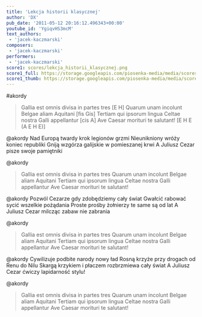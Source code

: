 ```yaml
---
title: 'Lekcja historii klasycznej'
author: 'DX'
pub_date: '2011-05-12 20:16:12.496343+00:00'
youtube_id: 'YgiqvHS3mcM'
text_authors:
 - 'jacek-kaczmarski'
composers:
 - 'jacek-kaczmarski'
performers:
 - 'jacek-kaczmarski'
score1: scores/lekcja_historii_klasycznej.png
score1_full: https://storage.googleapis.com/piosenka-media/media/scores/lekcja_historii_klasycznej.png
score1_thumb: https://storage.googleapis.com/piosenka-media/media/scores/lekcja_historii_klasycznej.png.180x0_q85_upscale.jpg
---
```


#akordy
>Gallia est omnis divisa in partes tres [E H]
>Quarum unam incolunt Belgae aliam Aquitani [fis Gis]
>Tertiam qui ipsorum lingua Celtae nostra Galli appellantur [cis A]
>Ave Caesar morituri te salutant! [E H E (A E H E)]

@akordy
Nad Europą twardy krok legionów grzmi
Nieunikniony wróży koniec republiki
Gniją wzgórza galijskie w pomieszanej krwi
A Juliusz Cezar pisze swoje pamiętniki

@akordy
>Gallia est omnis divisa in partes tres
>Quarum unam incolunt Belgae aliam Aquitani
>Tertiam qui ipsorum lingua Celtae nostra Galli appellantur
>Ave Caesar morituri te salutant!

@akordy
Pozwól Cezarze gdy zdobędziemy cały świat
Gwałcić rabować sycić wszelkie pożądania
Proste prośby żołnierzy te same są od lat
A Juliusz Cezar milcząc zabaw nie zabrania

@akordy
>Gallia est omnis divisa in partes tres
>Quarum unam incolunt Belgae aliam Aquitani
>Tertiam qui ipsorum lingua Celtae nostra Galli appellantur
>Ave Caesar morituri te salutant!

@akordy
Cywilizuje podbite narody nowy ład
Rosną krzyże przy drogach od Renu do Nilu
Skargą krzykiem i płaczem rozbrzmiewa cały świat
A Juliusz Cezar ćwiczy lapidarność stylu!

@akordy
>Gallia est omnis divisa in partes tres
>Quarum unam incolunt Belgae aliam Aquitani
>Tertiam qui ipsorum lingua Celtae nostra Galli appellantur
>Ave Caesar morituri te salutant!